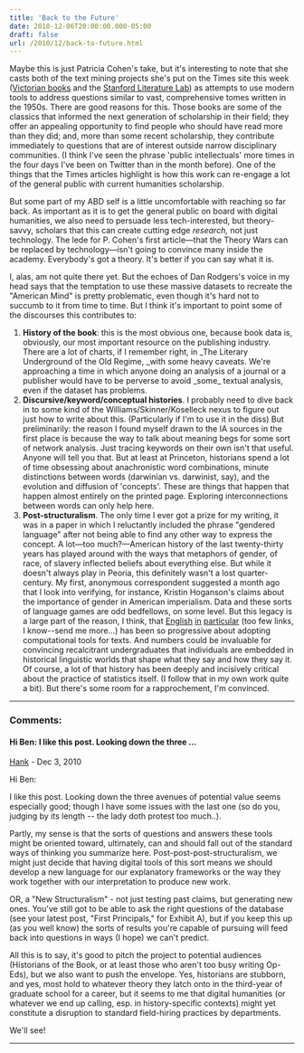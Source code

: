```yaml
---
title: 'Back to the Future'
date: 2010-12-06T20:00:00.000-05:00
draft: false
url: /2010/12/back-to-future.html
---
```


Maybe this is just Patricia Cohen's take, but it's interesting to note that she casts both of the text mining projects she's put on the Times site this week ([Victorian books](http://nyti.ms/fXdkdC) and the [Stanford Literature Lab](http://artsbeat.blogs.nytimes.com/2010/12/04/computing-rather-than-absorbing-novels/)) as attempts to use modern tools to address questions similar to vast, comprehensive tomes written in the 1950s. There are good reasons for this. Those books are some of the classics that informed the next generation of scholarship in their field; they offer an appealing opportunity to find people who should have read more than they did; and, more than some recent scholarship, they contribute immediately to questions that are of interest outside narrow disciplinary communities. (I think I've seen the phrase 'public intellectuals' more times in the four days I've been on Twitter than in the month before). One of the things that the Times articles highlight is how this work can re-engage a lot of the general public with current humanities scholarship.

But some part of my ABD self is a little uncomfortable with reaching so far back. As important as it is to get the general public on board with digital humanities, we also need to persuade less tech-interested, but theory-savvy, scholars that this can create cutting edge _research,_ not just technology. The lede for P. Cohen's first article—that the Theory Wars can be replaced by technology—isn't going to convince many inside the academy. Everybody's got a theory. It's better if you can say what it is.

I, alas, am not quite there yet. But the echoes of Dan Rodgers's voice in my head says that the temptation to use these massive datasets to recreate the "American Mind" is pretty problematic, even though it's hard not to succumb to it from time to time. But I think it's important to point some of the discourses this contributes to:

1.  **History of the book**: this is the most obvious one, because book data is, obviously, our most important resource on the publishing industry. There are a lot of charts, if I remember right, in \_The Literary Underground of the Old Regime, _with some heavy caveats. We're approaching a time in which anyone doing an analysis of a journal or a publisher would have to be perverse to avoid \_some\_ textual analysis, even if the dataset has problems.
2.  **Discursive/keyword/conceptual histories**. I probably need to dive back in to some kind of the Williams/Skinner/Koselleck nexus to figure out just how to write about this. (Particularly if I'm to use it in the diss) But preliminarily: the reason I found myself drawn to the IA sources in the first place is because the way to talk about meaning begs for some sort of network analysis. Just tracing keywords on their own isn't that useful. Anyone will tell you that. But at least at Princeton, historians spend a lot of time obsessing about anachronistic word combinations, minute distinctions between words (darwinian vs. darwinist, say), and the evolution and diffusion of 'concepts'. These are things that happen that happen almost entirely on the printed page. Exploring interconnections between words can only help here.
3.  **Post-structuralism**. The only time I ever got a prize for my writing, it was in a paper in which I reluctantly included the phrase "gendered language" after not being able to find any other way to express the concept. A lot—too much?—American history of the last twenty-thirty years has played around with the ways that metaphors of gender, of race, of slavery inflected beliefs about everything else. But while it doesn't always play in Peoria, this definitely wasn't a lost quarter-century. My first, anonymous correspondent suggested a month ago that I look into verifying, for instance, Kristin Hoganson's claims about the importance of gender in American imperialism. Data and these sorts of language games are odd bedfellows, on some level. But this legacy is a large part of the reason, I think, that [English](http://mind.textdriven.com/db/browse.php) [in](http://literaryinformatics.northwestern.edu/blog/6?page=2) [particular](http://english.princeton.edu/component/option,com_faculty/Itemid,/catid,13/func,viewcategory/lang,en/index.php?option=com_faculty&Itemid=&func=fullview&facultyid=43) (too few links, I know--send me more...) has been so progressive about adopting computational tools for texts. And numbers could be invaluable for convincing recalcitrant undergraduates that individuals are embedded in historical linguistic worlds that shape what they say and how they say it. Of course, a lot of that history has been deeply and incisively critical about the practice of statistics itself. (I follow that in my own work quite a bit). But there's some room for a rapprochement, I'm convinced.

---

### Comments:

#### Hi Ben: I like this post. Looking down the three ...

[Hank](#) - <time datetime="2010-12-08T23:38:48.832-05:00">Dec 3, 2010</time>

Hi Ben:

I like this post. Looking down the three avenues of potential value seems especially good; though I have some issues with the last one (so do you, judging by its length -- the lady doth protest too much..).

Partly, my sense is that the sorts of questions and answers these tools might be oriented toward, ultimately, can and should fall out of the standard ways of thinking you summarize here. Post-post-post-structuralism, we might just decide that having digital tools of this sort means we should develop a new language for our explanatory frameworks or the way they work together with our interpretation to produce new work.

OR, a "New Structuralism" - not just testing past claims, but generating new ones. You've still got to be able to ask the right questions of the database (see your latest post, "First Principals," for Exhibit A), but if you keep this up (as you well know) the sorts of results you're capable of pursuing will feed back into questions in ways (I hope) we can't predict.

All this is to say, it's good to pitch the project to potential audiences (Historians of the Book, or at least those who aren't too busy writing Op-Eds), but we also want to push the envelope. Yes, historians are stubborn, and yes, most hold to whatever theory they latch onto in the third-year of graduate school for a career, but it seems to me that digital humanities (or whatever we end up calling, esp. in history-specific contexts) might yet constitute a disruption to standard field-hiring practices by departments.

We'll see!

<hr />
